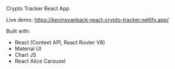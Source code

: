 Crypto Tracker React App

Live demo: https://kevinsvanback-react-crypto-tracker.netlify.app/

Built with:
- React (Context API, React Router V6)
- Material UI
- Chart JS
- React Alice Carousel
